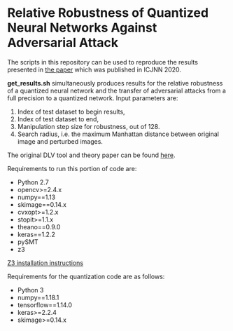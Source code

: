 # Relative Robustness of Quantized Neural Networks Against Adversarial Attack

The scripts in this repository can be used to reproduce the results presented in [the paper](https://www.semanticscholar.org/paper/Relative-Robustness-of-Quantized-Neural-Networks-Duncan-Komendantskaya/d16e076610a8f329f8de557158d45d52d057562b) which was published in ICJNN 2020. 

**get_results.sh** simultaneously produces results for the relative robustness of a quantized neural network and the transfer of adversarial attacks from a full precision to a quantized network. Input parameters are:
1. Index of test dataset to begin results,
2. Index of test dataset to end,
3. Manipulation step size for robustness, out of 128.
4. Search radius, i.e. the maximum Manhattan distance between original image and perturbed images.

The original DLV tool and theory paper can be found [here](https://github.com/VeriDeep/DLV).

Requirements to run this portion of code are:
- Python 2.7 
- opencv>=2.4.x
- numpy==1.13
- skimage==0.14.x
- cvxopt>=1.2.x
- stopit>=1.1.x
- theano==0.9.0
- keras==1.2.2
- pySMT
- z3

[Z3 installation instructions](https://github.com/Z3Prover/z3)

Requirements for the quantization code are as follows:
- Python 3
- numpy==1.18.1
- tensorflow==1.14.0
- keras>=2.2.4
- skimage>=0.14.x

